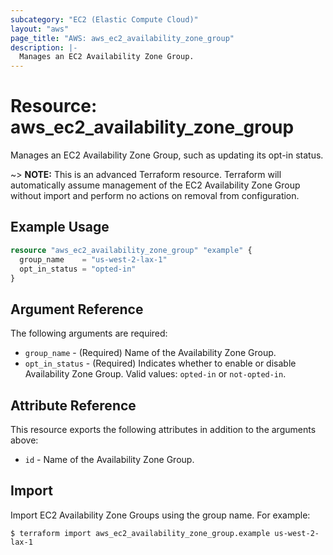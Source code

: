```yaml
---
subcategory: "EC2 (Elastic Compute Cloud)"
layout: "aws"
page_title: "AWS: aws_ec2_availability_zone_group"
description: |-
  Manages an EC2 Availability Zone Group.
---
```


# Resource: aws_ec2_availability_zone_group

Manages an EC2 Availability Zone Group, such as updating its opt-in status.

~> **NOTE:** This is an advanced Terraform resource. Terraform will automatically assume management of the EC2 Availability Zone Group without import and perform no actions on removal from configuration.

## Example Usage

```terraform
resource "aws_ec2_availability_zone_group" "example" {
  group_name    = "us-west-2-lax-1"
  opt_in_status = "opted-in"
}
```

## Argument Reference

The following arguments are required:

* `group_name` - (Required) Name of the Availability Zone Group.
* `opt_in_status` - (Required) Indicates whether to enable or disable Availability Zone Group. Valid values: `opted-in` or `not-opted-in`.

## Attribute Reference

This resource exports the following attributes in addition to the arguments above:

* `id` - Name of the Availability Zone Group.

## Import

Import EC2 Availability Zone Groups using the group name. For example:

```
$ terraform import aws_ec2_availability_zone_group.example us-west-2-lax-1
```
